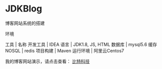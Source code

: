 # JDKBlog
博客网站系统的搭建

环境

工具 |	名称
开发工具 |	IDEA
语言 |	JDK1.8, JS, HTML
数据库 |	mysql5.6
缓存NOSQL |	redis
项目构建 |	Maven
运行环境 |	阿里云Centos7

我的博客网站演示，请点击查看：
<a href="http://bittechblog.com/" size = 4>比特科技</a>

